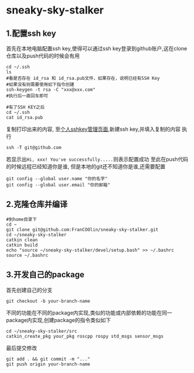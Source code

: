 # sneaky-sky-stalker
## 1.配置ssh key
首先在本地电脑配置ssh key,使得可以通过ssh key登录到github账户,这在clone仓库以及push代码的时候会有用
```shell
cd ~/.ssh
ls
#看是否存在 id_rsa 和 id_rsa.pub文件，如果存在，说明已经有SSH Key
#如果没有则需要使用如下指令创建
ssh-keygen -t rsa -C "xxx@xxx.com"
#执行后一直回车即可

#有了SSH KEY之后
cd ~/.ssh
cat id_rsa.pub
```
复制打印出来的内容, 至[个人sshkey管理页面](https://github.com/settings/keys),新建ssh key,并填入复制的内容
执行
```
ssh -T git@github.com
```
若显示出`Hi, xxx! You've successfully.....`则表示配置成功
至此在push代码的时候远程已经知道你是谁, 但是本地的git还不知道你是谁,还需要配置
```shell
git config --global user.name "你的名字"
git config --global user.email "你的邮箱"
```
## 2.克隆仓库并编译
```shell
#到home目录下
cd ~
git clone git@github.com:FranCOOlin/sneaky-sky-stalker.git
cd ~/sneaky-sky-stalker
catkin clean
catkin build
echo "source ~/sneaky-sky-stalker/devel/setup.bash" >> ~/.bashrc
source ~/.bashrc
```
## 3.开发自己的package
首先创建自己的分支
```shell
git checkout -b your-branch-name
```
不同的功能在不同的package内实现,类似的功能或内部依赖的功能在同一package内实现,创建package的指令类似如下
```shell
cd ~/sneaky-sky-stalker/src
catkin_create_pkg your_pkg roscpp rospy std_msgs sensor_msgs
```
最后提交修改
```shell
git add . && git commit -m "..."
git push origin your-branch-name
```
